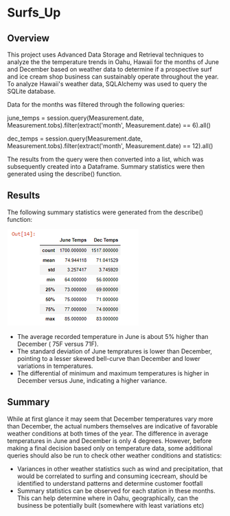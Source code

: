 # Surfs_Up

## Overview

This project uses Advanced Data Storage and Retrieval techniques to analyze the the temperature trends in Oahu, Hawaii for the months of June and December based on weather data to determine if a prospective surf and ice cream shop business can sustainably operate throughout the year. To analyze Hawaii's weather data, SQLAlchemy was used to query the SQLite database.

Data for the months was filtered through the following queries:

june_temps = session.query(Measurement.date, Measurement.tobs).filter(extract('month', Measurement.date) == 6).all()

dec_temps = session.query(Measurement.date, Measurement.tobs).filter(extract('month', Measurement.date) == 12).all()

The results from the query were then converted into a list, which was subsequently created into a Dataframe. Summary statistics were then generated using the describe() function. 

## Results

The following summary statistics were generated from the describe() function:

![image](https://github.com/amberwnaushahi/surfs_up/blob/main/Resources/Stats%20Comparison.png)

* The average recorded temperature in June is about 5% higher than December ( 75F versus 71F).
* The standard deviation of June tempratures is lower than December, pointing to a lesser skewed bell-curve than December and lower variations in temperatures. 
* The differential of minimum and maximum temperatures is higher in December versus June, indicating a higher variance.

## Summary

While at first glance it may seem that December temperatures vary more than December, the actual numbers themselves are indicative of favorable weather conditions at both times of the year. The difference in average temperatures in June and December is only 4 degrees. However, before making a final decision based only on temperature data, some additional queries should also be run to check other weather conditions and statistics:

* Variances in other weather statistics such as wind and precipitation, that would be correlated to surfing and consuming icecream, should be identified to understand patterns and determine customer footfall
* Summary statistics can be observed for each station in these months. This can help determine where in Oahu, geographically, can the business be potentially built (somewhere with least variations etc)

